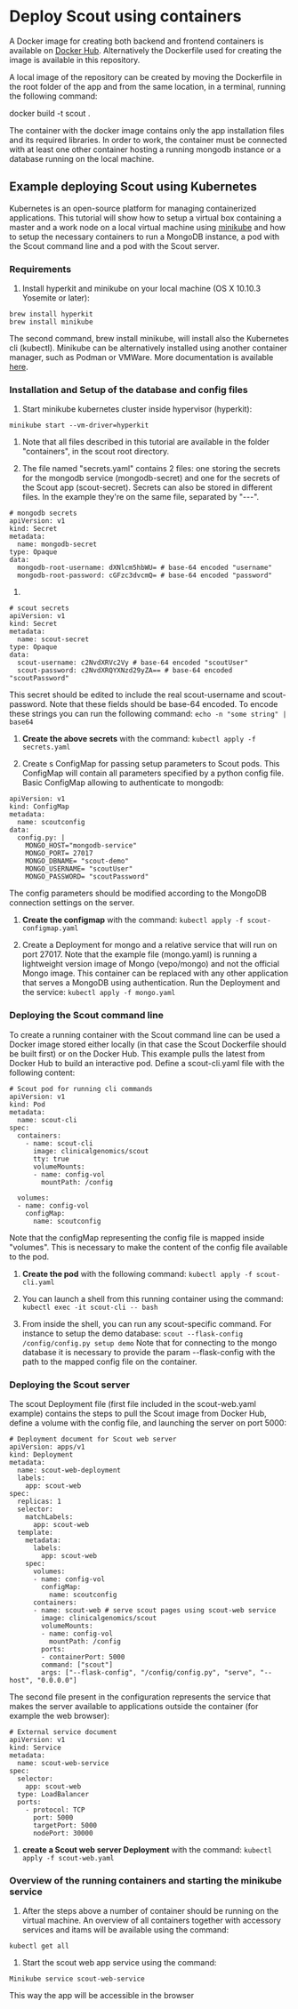 # Deploy Scout using containers

A Docker image for creating both backend and frontend containers is available on [Docker Hub](https://hub.docker.com/repository/docker/clinicalgenomics/scout). Alternatively the Dockerfile used for creating the image is available in this repository.

A local image of the repository can be created by moving the Dockerfile in the root folder of the app and from the same location, in a terminal, running the following command:

docker build -t scout .

The container with the docker image contains only the app installation files and its required libraries. In order to work, the container must be connected with at least one other container hosting a running mongodb instance or a database running on the local machine.


## Example deploying Scout using Kubernetes
Kubernetes is an open-source platform for managing containerized applications. This tutorial will show how to setup a virtual box containing a master and a work node on a local virtual machine using [minikube](https://github.com/kubernetes/minikube) and how to setup the necessary containers to run a MongoDB instance, a pod with the Scout command line and a pod with the Scout server.

### Requirements
1. Install hyperkit and minikube on your local machine (OS X 10.10.3 Yosemite or later):
```
brew install hyperkit
brew install minikube
```
The second command, brew install minikube, will install also the Kubernetes cli (kubectl). Minikube can be alternatively installed using another container manager, such as Podman or VMWare. More documentation is available [here](https://minikube.sigs.k8s.io/docs/start/).

### Installation and Setup of the database and config files
1. Start minikube kubernetes cluster inside hypervisor (hyperkit):
```
minikube start --vm-driver=hyperkit
```
1. Note that all files described in this tutorial are available in the folder "containers", in the scout root directory.

1. The file named "secrets.yaml" contains 2 files: one storing the secrets for the mongodb service (mongodb-secret) and one for the secrets of the Scout app (scout-secret). Secrets can also be stored in different files. In the example they're on the same file, separated by "---".
```
# mongodb secrets
apiVersion: v1
kind: Secret
metadata:
  name: mongodb-secret
type: Opaque
data:
  mongodb-root-username: dXNlcm5hbWU= # base-64 encoded "username"
  mongodb-root-password: cGFzc3dvcmQ= # base-64 encoded "password"
```
1.
```
# scout secrets
apiVersion: v1
kind: Secret
metadata:
  name: scout-secret
type: Opaque
data:
  scout-username: c2NvdXRVc2Vy # base-64 encoded "scoutUser"
  scout-password: c2NvdXRQYXNzd29yZA== # base-64 encoded "scoutPassword"
```
This secret should be edited to include the real scout-username and scout-password. Note that these fields should be base-64 encoded. To encode these strings you can run the following command:
`echo -n "some string" | base64`

1. **Create the above secrets** with the command:
`kubectl apply -f secrets.yaml`

1. Create s ConfigMap for passing setup parameters to Scout pods. This ConfigMap will contain all parameters specified by a python config file. Basic ConfigMap allowing to authenticate to mongodb:
```
apiVersion: v1
kind: ConfigMap
metadata:
  name: scoutconfig
data:
  config.py: |
    MONGO_HOST="mongodb-service"
    MONGO_PORT= 27017
    MONGO_DBNAME= "scout-demo"
    MONGO_USERNAME= "scoutUser"
    MONGO_PASSWORD= "scoutPassword"
```
The config parameters should be modified according to the MongoDB connection settings on the server.

1. **Create the configmap** with the command:
`kubectl apply -f scout-configmap.yaml`

1. Create a Deployment for mongo and a relative service that will run on port 27017. Note that the example file (mongo.yaml) is running a lightweight version image of Mongo (vepo/mongo) and not the official Mongo image. This container can be replaced with any other application that serves a MongoDB using authentication.
Run the Deployment and the service:
`kubectl apply -f mongo.yaml`

### Deploying the Scout command line
To create a running container with the Scout command line can be used a Docker image stored either locally (in that case the Scout Dockerfile should be built first) or on the Docker Hub. This example pulls the latest from Docker Hub to build an interactive pod. Define a scout-cli.yaml file with the following content:
```
# Scout pod for running cli commands
apiVersion: v1
kind: Pod
metadata:
  name: scout-cli
spec:
  containers:
    - name: scout-cli
      image: clinicalgenomics/scout
      tty: true
      volumeMounts:
      - name: config-vol
        mountPath: /config

  volumes:
  - name: config-vol
    configMap:
      name: scoutconfig
```
Note that the configMap representing the config file is mapped inside "volumes". This is necessary to make the content of the config file available to the pod.

1. **Create the pod** with the following command:
`kubectl apply -f scout-cli.yaml`

1. You can launch a shell from this running container using the command:
`kubectl exec -it scout-cli -- bash`

1. From inside the shell, you can run any scout-specific command. For instance to setup the demo database:
`scout --flask-config /config/config.py setup demo`
Note that for connecting to the mongo database it is necessary to provide the param --flask-config with the path to the mapped config file on the container.

### Deploying the Scout server
The scout Deployment file (first file included in the scout-web.yaml example) contains the steps to pull the Scout image from Docker Hub, define a volume with the config file, and launching the server on port 5000:
```
# Deployment document for Scout web server
apiVersion: apps/v1
kind: Deployment
metadata:
  name: scout-web-deployment
  labels:
    app: scout-web
spec:
  replicas: 1
  selector:
    matchLabels:
      app: scout-web
  template:
    metadata:
      labels:
        app: scout-web
    spec:
      volumes:
      - name: config-vol
        configMap:
          name: scoutconfig
      containers:
      - name: scout-web # serve scout pages using scout-web service
        image: clinicalgenomics/scout
        volumeMounts:
        - name: config-vol
          mountPath: /config
        ports:
        - containerPort: 5000
        command: ["scout"]
        args: ["--flask-config", "/config/config.py", "serve", "--host", "0.0.0.0"]
```
The second file present in the configuration represents the service that makes the server available to applications outside the container (for example the web browser):
```
# External service document
apiVersion: v1
kind: Service
metadata:
  name: scout-web-service
spec:
  selector:
    app: scout-web
  type: LoadBalancer
  ports:
    - protocol: TCP
      port: 5000
      targetPort: 5000
      nodePort: 30000
```
1. **create a Scout web server Deployment** with the command:
`kubectl apply -f scout-web.yaml`

### Overview of the running containers and starting the minikube service
1. After the steps above a number of container should be running on the virtual machine. An overview of all containers together with accessory services and itams will be available using the command:
```
kubectl get all
```

1. Start the scout web app service using the command:
```
Minikube service scout-web-service
```
This way the app will be accessible in the browser
